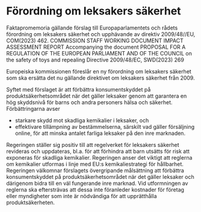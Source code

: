 # Förordning om leksakers säkerhet

Faktapromemoria gällande förslag till Europaparlamentets och rådets förordning om leksakers säkerhet och upphävande av direktiv 2009/48//EU, COM(2023) 462.
COMMISSION STAFF WORKING DOCUMENT IMPACT ASSESSMENT
REPORT Accompanying the document PROPOSAL FOR A REGULATION
OF THE EUROPEAN PARLIAMENT AND OF THE COUNCIL on the safety
of toys and repealing Directive 2009/48/EC, SWD(2023) 269

Europeiska kommissionen föreslår en ny förordning om leksakers säkerhet
som ska ersätta det nu gällande direktivet om leksakers säkerhet från 2009.

Syftet med förslaget är att förbättra konsumentskyddet på produktsäkerhetsområdet när det gäller leksaker genom att garantera en hög skyddsnivå för barns och andra personers hälsa och säkerhet. Förbättringarna avser

* starkare skydd mot skadliga kemikalier i leksaker, och
* effektivare tillämpning av bestämmelserna, särskilt vad gäller försäljning
  online, för att minska antalet farliga leksaker på den inre marknaden.

Regeringen ställer sig positiv till att regelverket för leksakers säkerhet
revideras och uppdateras, bl.a. för att förhindra att barn utsätts för risk att
exponeras för skadliga kemikalier. Regeringen anser det viktigt att reglerna
om kemikalier utformas i linje med EU:s kemikaliestrategi för hållbarhet.
Regeringen välkomnar förslagets övergripande målsättning att förbättra
konsumentskyddet på produktsäkerhetsområdet när det gäller leksaker och
därigenom bidra till en väl fungerande inre marknad. Vid utformningen av
reglerna ska eftersträvas att dessa inte föranleder kostnader för företag eller
myndigheter som inte är nödvändiga för att upprätthålla produktsäkerheten.

